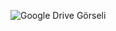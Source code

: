 ![Google Drive Görseli](https://drive.google.com/file/d/1mi6AE66YArBCTyBGqdR6fC_3_Ksk6jZB/view?usp=drive_link)

